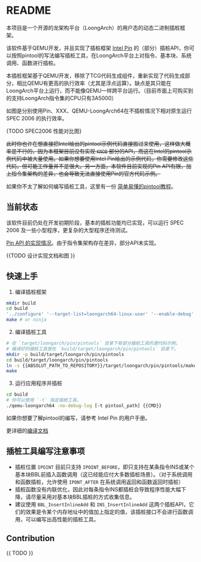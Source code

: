 # README

本项目是一个开源的龙架构平台（LoongArch）的用户态的动态二进制插桩框架。

该软件基于QEMU开发，并且实现了插桩框架
[Intel Pin](https://www.intel.com/content/www/us/en/developer/articles/tool/pin-a-dynamic-binary-instrumentation-tool.html)
的（部分）插桩API，你可以按照pintool的写法编写插桩工具，在LoongArch平台上对指令、基本块、系统调用、函数进行插桩。

本插桩框架基于QEMU开发，移除了TCG代码生成组件，重新实现了代码生成部分，相比QEMU有更高的执行效率（尤其是浮点运算）。缺点是其只能在LoongArch平台上运行，而不能像QEMU一样跨平台运行。（目前市面上可购买到的支持LoongArch指令集的CPU只有3A5000）

如图是分别使用Pin、XXX、QEMU-LoongArch64在不插桩情况下相对原生运行 SPEC 2006 的执行效率。

{TODO SPEC2006 性能对比图}

~~此时你也许在想直接把Intel给出的pintool示例代码直接搬过来使用，这样做大概率是不行的，因为本框架目前没有实现 `KNOB` 部分的API，而这在Intel的pintool示例代码中被大量使用。如果你想要使用Intel Pin给出的示例代码，你需要修改这些代码，但可能工作量并不是很大。另一方面，本软件目前实现的Pin API有限，加上指令集架构的差异，也会导致无法直接使用Pin的官方代码示例。~~

如果你不太了解如何编写插桩工具，这里有一份 [简单易懂的pintool教程](./eazy_pintool.md)。

## 当前状态

该软件目前仍处在开发初期阶段，基本的插桩功能均已实现，可以运行 SPEC 2006 及一些小型程序，更复杂的大型程序还待测试。

[Pin API 的实现情况](../../../../README.md)。由于指令集架构存在差异，部分API未实现。

{{TODO 设计实现文档和图 }}

## 快速上手

1. 编译插桩框架

```sh
mkdir build
cd build
'../configure' '--target-list=loongarch64-linux-user' '--enable-debug' --extra-cflags='-DCONFIG_LMJ -DCONFIG_LMJ_DEBUG' --extra-ldflags='-export-dynamic'
make # or ninja
```

2. 编译插桩工具

```sh
# 在 `target/loongarch/pin/pintools` 目录下有部分插桩工具的源代码示例。
# 编译好的插桩工具放在 `build/target/loongarch/pin/pintools` 目录下。
mkdir -p build/target/loongarch/pin/pintools
cd build/target/loongarch/pin/pintools 
ln -s {{ABSOLUT_PATH_TO_REPOSITORY}}/target/loongarch/pin/pintools/makefile  makefile
make
```

3. 运行应用程序并插桩

```sh
cd build
# 你可以使用 `-t` 指定插桩工具。
./qemu-loongarch64 -no-debug-log [-t pintool_path] {{CMD}}
```

如果你想要了解pintool的编写，请参考 Intel Pin 的用户手册。

更详细的[编译文档](./how_to_build.md)

## 插桩工具编写注意事项

- 插桩位置 `IPOINT` 目前只支持 `IPOINT_BEFORE`，即只支持在某条指令INS或某个基本块BBL前插入函数调用（这已经能应付大多数插桩场景）。（对于系统调用和函数插桩，允许使用 `IPONT_AFTER` 在系统调用返回和函数返回时插桩）
- 插桩函数没有内联优化，因此对每条指令INS都插桩会导致程序性能大幅下降，请尽量采用对基本块BBL插桩的方式收集信息。
- 建议使用 `BBL_InsertInlineAdd` 和 `INS_InsertInlineAdd` 这两个插桩API，它们的效果是令某个内存地址中的值加上指定的值，该插桩接口不会进行函数调用，可以编写出高性能的插桩工具。


## Contribution

{{ TODO }}
